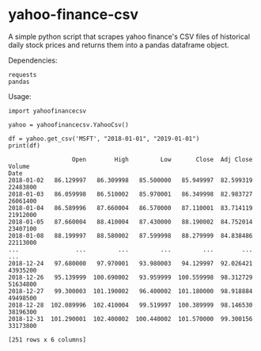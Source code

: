 # yahoo-finance-csv
A simple python script that scrapes yahoo finance's CSV files of historical daily stock prices and returns them into a pandas dataframe object.

Dependencies: 

```
requests
pandas
```

Usage:
```
import yahoofinancecsv

yahoo = yahoofinancecsv.YahooCsv()

df = yahoo.get_csv('MSFT', "2018-01-01", "2019-01-01")
print(df)

                  Open        High         Low       Close  Adj Close    Volume
Date
2018-01-02   86.129997   86.309998   85.500000   85.949997  82.599319  22483800
2018-01-03   86.059998   86.510002   85.970001   86.349998  82.983727  26061400
2018-01-04   86.589996   87.660004   86.570000   87.110001  83.714119  21912000
2018-01-05   87.660004   88.410004   87.430000   88.190002  84.752014  23407100
2018-01-08   88.199997   88.580002   87.599998   88.279999  84.838486  22113000
...                ...         ...         ...         ...        ...       ...
2018-12-24   97.680000   97.970001   93.980003   94.129997  92.026421  43935200
2018-12-26   95.139999  100.690002   93.959999  100.559998  98.312729  51634800
2018-12-27   99.300003  101.190002   96.400002  101.180000  98.918884  49498500
2018-12-28  102.089996  102.410004   99.519997  100.389999  98.146530  38196300
2018-12-31  101.290001  102.400002  100.440002  101.570000  99.300156  33173800

[251 rows x 6 columns]
```
